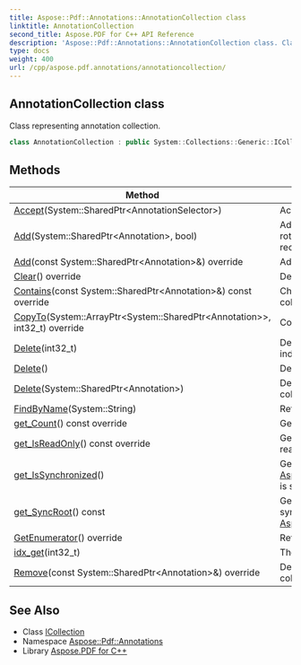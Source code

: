 ```yaml
---
title: Aspose::Pdf::Annotations::AnnotationCollection class
linktitle: AnnotationCollection
second_title: Aspose.PDF for C++ API Reference
description: 'Aspose::Pdf::Annotations::AnnotationCollection class. Class representing annotation collection in C++.'
type: docs
weight: 400
url: /cpp/aspose.pdf.annotations/annotationcollection/
---
```

## AnnotationCollection class


Class representing annotation collection.

```cpp
class AnnotationCollection : public System::Collections::Generic::ICollection<System::SharedPtr<Annotation>>
```

## Methods

| Method | Description |
| --- | --- |
| [Accept](./accept/)(System::SharedPtr\<AnnotationSelector\>) | Accepts visitor to process annotation. |
| [Add](./add/)(System::SharedPtr\<Annotation\>, bool) | Adds annotation to the collection. If page is rotated then annotation rectangle will be recalculated accordingly. |
| [Add](./add/)(const System::SharedPtr\<Annotation\>\&) override | Adds annotation to the collection. |
| [Clear](./clear/)() override | Deletes all annotations from the collection. |
| [Contains](./contains/)(const System::SharedPtr\<Annotation\>\&) const override | Checks if specified annotation belong to collection. |
| [CopyTo](./copyto/)(System::ArrayPtr\<System::SharedPtr\<Annotation\>\>, int32_t) override | Copies array of annotations into collection. |
| [Delete](./delete/)(int32_t) | Deletes annotation from the collection by index. |
| [Delete](./delete/)() | Deletes all annotations from the collection. |
| [Delete](./delete/)(System::SharedPtr\<Annotation\>) | Deletes specified annotation from the collection. |
| [FindByName](./findbyname/)(System::String) | Returns annotation by its name. |
| [get_Count](./get_count/)() const override | Gets count of annotations in collection. |
| [get_IsReadOnly](./get_isreadonly/)() const override | Gets a value indicating if collection is readonly. |
| [get_IsSynchronized](./get_issynchronized/)() | Gets a value indicating whether access to the [Aspose.Pdf.Annotations.AnnotationCollection](./) is synchronized (thread safe). |
| [get_SyncRoot](./get_syncroot/)() const | Gets an object that can be used to synchronize access to [Aspose.Pdf.Annotations.AnnotationCollection](./). |
| [GetEnumerator](./getenumerator/)() override | Returns collection enumerator. |
| [idx_get](./idx_get/)(int32_t) | The index of the element to get. |
| [Remove](./remove/)(const System::SharedPtr\<Annotation\>\&) override | Deletes specified annotation from the collection. |
## See Also

* Class [ICollection](../../system.collections.generic/icollection/)
* Namespace [Aspose::Pdf::Annotations](../)
* Library [Aspose.PDF for C++](../../)
